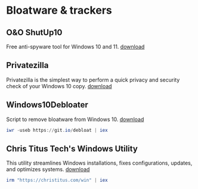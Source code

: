 # Bloatware & trackers

## O&O ShutUp10

Free anti-spyware tool for Windows 10 and 11. [download](https://www.oo-software.com/en/shutup10)

## Privatezilla

Privatezilla is the simplest way to perform a quick privacy and security check of your Windows 10 copy. [download](https://github.com/builtbybel/privatezilla)

## Windows10Debloater

Script to remove bloatware from Windows 10. [download](https://github.com/Sycnex/Windows10Debloater)

```powershell
iwr -useb https://git.io/debloat | iex
```

## Chris Titus Tech's Windows Utility

This utility streamlines Windows installations, fixes configurations, updates, and optimizes systems. [download](https://github.com/ChrisTitusTech/winutil)

```powershell
irm "https://christitus.com/win" | iex
```
